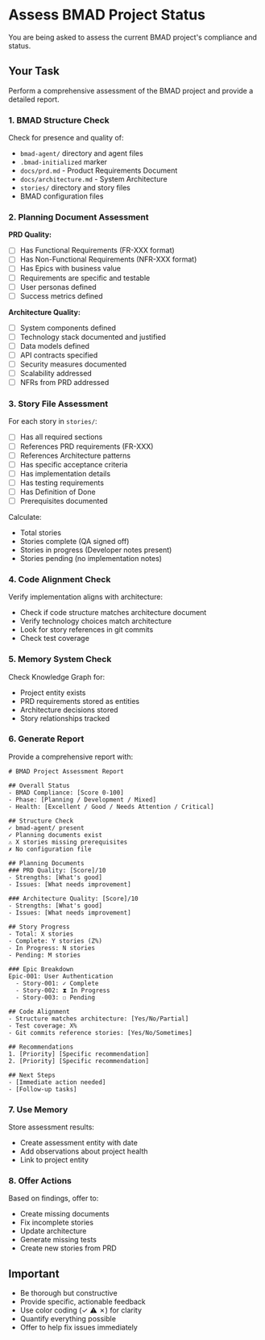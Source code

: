 # Assess BMAD Project Status

You are being asked to assess the current BMAD project's compliance and status.

## Your Task

Perform a comprehensive assessment of the BMAD project and provide a detailed report.

### 1. BMAD Structure Check

Check for presence and quality of:
- `bmad-agent/` directory and agent files
- `.bmad-initialized` marker
- `docs/prd.md` - Product Requirements Document
- `docs/architecture.md` - System Architecture
- `stories/` directory and story files
- BMAD configuration files

### 2. Planning Document Assessment

**PRD Quality:**
- [ ] Has Functional Requirements (FR-XXX format)
- [ ] Has Non-Functional Requirements (NFR-XXX format)
- [ ] Has Epics with business value
- [ ] Requirements are specific and testable
- [ ] User personas defined
- [ ] Success metrics defined

**Architecture Quality:**
- [ ] System components defined
- [ ] Technology stack documented and justified
- [ ] Data models defined
- [ ] API contracts specified
- [ ] Security measures documented
- [ ] Scalability addressed
- [ ] NFRs from PRD addressed

### 3. Story File Assessment

For each story in `stories/`:
- [ ] Has all required sections
- [ ] References PRD requirements (FR-XXX)
- [ ] References Architecture patterns
- [ ] Has specific acceptance criteria
- [ ] Has implementation details
- [ ] Has testing requirements
- [ ] Has Definition of Done
- [ ] Prerequisites documented

Calculate:
- Total stories
- Stories complete (QA signed off)
- Stories in progress (Developer notes present)
- Stories pending (no implementation notes)

### 4. Code Alignment Check

Verify implementation aligns with architecture:
- Check if code structure matches architecture document
- Verify technology choices match architecture
- Look for story references in git commits
- Check test coverage

### 5. Memory System Check

Check Knowledge Graph for:
- Project entity exists
- PRD requirements stored as entities
- Architecture decisions stored
- Story relationships tracked

### 6. Generate Report

Provide a comprehensive report with:

```
# BMAD Project Assessment Report

## Overall Status
- BMAD Compliance: [Score 0-100]
- Phase: [Planning / Development / Mixed]
- Health: [Excellent / Good / Needs Attention / Critical]

## Structure Check
✓ bmad-agent/ present
✓ Planning documents exist
⚠ X stories missing prerequisites
✗ No configuration file

## Planning Documents
### PRD Quality: [Score]/10
- Strengths: [What's good]
- Issues: [What needs improvement]

### Architecture Quality: [Score]/10
- Strengths: [What's good]
- Issues: [What needs improvement]

## Story Progress
- Total: X stories
- Complete: Y stories (Z%)
- In Progress: N stories
- Pending: M stories

### Epic Breakdown
Epic-001: User Authentication
  - Story-001: ✓ Complete
  - Story-002: ⧗ In Progress
  - Story-003: ☐ Pending

## Code Alignment
- Structure matches architecture: [Yes/No/Partial]
- Test coverage: X%
- Git commits reference stories: [Yes/No/Sometimes]

## Recommendations
1. [Priority] [Specific recommendation]
2. [Priority] [Specific recommendation]

## Next Steps
- [Immediate action needed]
- [Follow-up tasks]
```

### 7. Use Memory

Store assessment results:
- Create assessment entity with date
- Add observations about project health
- Link to project entity

### 8. Offer Actions

Based on findings, offer to:
- Create missing documents
- Fix incomplete stories
- Update architecture
- Generate missing tests
- Create new stories from PRD

## Important

- Be thorough but constructive
- Provide specific, actionable feedback
- Use color coding (✓ ⚠ ✗) for clarity
- Quantify everything possible
- Offer to help fix issues immediately
